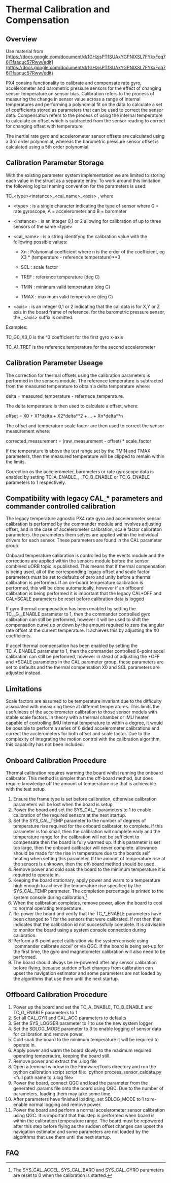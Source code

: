 # Thermal Calibration and Compensation

## Overview

Use material from [https://docs.google.com/document/d/1GHzjsPTfSUAxYGPNlXSL7FYkxFcq76jTfsaquc57Rww/edit](https://docs.google.com/document/d/1GHzjsPTfSUAxYGPNlXSL7FYkxFcq76jTfsaquc57Rww/edit)

PX4 conains functionality to calibrate and compensate rate gyro, accelerometer and barometric pressure sensors for the effect of changing sensor temperature on sensor bias. Calibration refers to the process of measuring the change in sensor value across a range of internal temperatures and performing a polynomial fit on the data to calculate a set of coefficients stored as parameters that can be used to correct the sensor data. Compensation refers to the process of using the internal temperature to calculate an offset which is subtracted from the sensor reading to correct for changing offset with temperature

The inertial rate gyro and accelerometer sensor offsets are calculated using a 3rd order polynomial, whereas the barometric pressure sensor offset is calculated using a 5th order polynomial.

## Calibration Parameter Storage

With the existing parameter system implementation we are limited to storing each value in the struct as a separate entry. To work around this limitation the following logical naming convention for the parameters is used:

TC\_&lt;type&gt;&lt;instance&gt;\_&lt;cal\_name&gt;\_&lt;axis&gt; , where

* &lt;type&gt; : is a single character indicating the type of sensor where G = rate gyroscope, A = accelerometer and B = barometer

* &lt;instance&gt; : is an integer 0,1 or 2 allowing for calibration of up to three sensors of the same &lt;type&gt;

* &lt;cal\_name&gt; : is a string identifyng the calibration value with the following possible values:

  * Xn : Polynomial coefficient where n is the order of the coefficient, eg X3 \* \(temperature - reference temperature\)\*\*3

  * SCL : scale factor

  * TREF : reference temperature \(deg C\)

  * TMIN : minimum valid temperature \(deg C\)

  * TMAX : maximum valid temperature \(deg C\)

* &lt;axis&gt; : is an integer 0,1 or 2 indicating that the cal data is for X,Y or Z axis in the board frame of reference. for the barometric pressure sensor, the \_&lt;axis&gt; suffix is omitted.

Examples:

TC\_G0\_X3\_0 is the ^3 coefficient for the first gyro x-axis

TC\_A1\_TREF is the reference temperature for the second accelerometer

## Calibration Parameter Useage

The correction for thermal offsets using the calibration parameters is performed in the sensors module.  The reference temperature is subtracted from the measured temperature to obtain a delta temperature where:

delta = measured\_temperature - refernece\_temperature.

The delta temperature is then used to calculate a offset, where:

offset = X0 + X1\*delta + X2\*delta\*\*2 + ... + Xn\*delta\*\*n

The offset and temperature scale factor are then used to correct the sensor measurement where:

corrected\_measurement = \(raw\_measurement - offset\) \* scale\_factor

If the temperature is above the test range set by the TMIN and TMAX parameters, then the measured temperature will be clipped to remain within the limits.

Correction os the accelerometer, barometers or rate gyroscope data is enabled by setting TC\_A\_ENABLE\_, \_TC\_B\_ENABLE or TC\_G\_ENABLE parameters to 1 respectively.

## Compatibility with legacy CAL\_\* parameters and commander controlled calibration

The legacy temperature agnostic PX4 rate gyro and accelerometer sensor calibration is performed by the commander module and involves adjusting offset, and in the case of accelerometer calibration, scale factor calibraton parameters. the parameters them selves are applied within the individual drivers for each sensor. These parameters are found in the CAL parameter group.

Onboard temperature calibration is controlled by the events module and the corrections are applied within the sensors module before the sensor combined uORB topic is published. This means that if thermal compensation is being used, all of the corresponding legacy offset and scale factor parameters must be set to defaults of zero and unity before a thermal calibration is performed. If an on-board temperature calibration is performed, this will be done automatically, however if an offboard calibration is being performed it is important that the legacy CAL\*OFF and CAL\*SCALE parameters be reset before calibration data is logged

If gyro thermal compensation has been enabled by setting the TC\_\_G\_\_ENABLE parameter to 1, then the commander controlled gyro calibration can still be perfomred, however it will be used to shift the compensation curve up or down by the amount required to zero the angular rate offset at the current temperature. It achieves this by adjusting the X0 coefficients.

If accel thermal compensation has been enabled by setting the TC\_A\_ENABLE parameter to 1, then the commander controlled 6-point accel calibration can still be perfomred, however in stead of adjusting the \*OFF and \*SCALE parameters in the CAL parameter group, these parameters are set to defaults and the thermal compensation X0 and SCL parameters are adjusted instead.

## Limitations

Scale factors are assumed to be temperature invariant due to the difficulty associated with measuring these at different temperatures. This limits the usefulness of the accelerometer calibration to those sensor models with stable scale factors. In theory with a thermal chamber or IMU heater capable of controlling IMU internal temperature to within a degree, it would be possible to perform a series of 6 sided accelerometer calibrations and correct the acclerometers for both offset and scale factor. Due to the complexity of integrating the motion control with the calibration algorithm, this capability  has not been  included.

## Onboard Calibration Procedure

Thermal calibration requires warming the board whilst running the onboard calibrator. This method is simpler than the off-board method, but does require knowledge off the amount of temperature rise that is achievable with the test setup.

1. Ensure the frame type is set before calibration, otherwise calibration parameters will be lost when the board is setup
2. Power the board and set the SYS\_CAL\_\* parameters to 1 to enable calibration of the required sensors at the next startup.
3. Set the SYS\_CAL\_TEMP parameter to the number of degrees of temperature rise required for the onboard calibrator. to complete. If this parameter is too small, then the calibration will complete early and the temperature range for the calibration will not be sufficient to compensate then the board is  fully warmed up. If this parameter is set too large, then the onboard calibrator will never complete. allowance should be made for the rise in temperature due to the boards self heating when setting this parameter. If the amount of temperature rise at the sensors is unknown, then the off-board method should be used.
4. Remove power and cold soak the board to the minimum temperature it is required to operate in. 
5. Keeping the board stationary, apply power and warm to a temperature high enough to achieve the temperature rise specified by the SYS\_CAL\_TEMP parameter. The completion percentage is printed to the system console during calibration.[^1]   
6. When the calibration completes, remove power, allow the board to cool to normal operating temperature.
7. Re-power the board and verify that the TC\_\*\_ENABLE parameters have been changed to 1 for the sensors that were calibrated. If not then that indicates that the calibration id not successfully complete. It is advisable to monitor the board using a system console connection during calibration.
8. Perform a 6-point accel calibration via the system console using  'commander calibrate accel' or via QGC. If the board is being set-up for the first time, the gyro and magnetometer calibration will also need to be performed.
9. The board should always be re-powered after any sensor calibration before flying, because  sudden offset changes from calibration can upset the navigation estimator and some parameters are not loaded by the algorithms that use them until the next startup. 

## Offboard Calibration Procedure

1. Power up the board and set the TC_A_ENABLE, TC_B_ENABLE and TC_G_ENABLE parameters to 1
2. Set all CAL_GYR and CAL_ACC parameters to defaults
3. Set the SYS_LOGGER parameter to 1 to use the new system logger
4. Set the SDLOG_MODE parameter to 3 to enable logging of sensor data for calibration and remove power.
5. Cold soak the board to the minimum temperature it will be required to operate in.
6. Apply power and warm the board slowly to the maximum required operating temperautre, keeping the board still.
7. Remove power and extract the .ulog file
8. Open a terminal window in the Firmware/Tools directory and run the python calibration script script file: 'python process\_sensor\_caldata.py <full path name to .ulog file>
9. Power the board, connect QGC and load the parameter from the generated .params file onto the board using QGC. Due to the number of parameters, loading them may take some time.
10. After parameters have finished loading, set SDLOG_MODE to 1 to re-enable normal logging and remove power.
11. Power the board and perform a normal accelerometer sensor calibration using QGC. It is important that this step is performed when board is within the calibration temperature range. The board must be repowered after this step before flying as the sudden offset changes can upset the navigation estimator and some parameters are not loaded by the algorithms that use them until the next startup.

## FAQ

[^1]: The SYS\_CAL\_ACCEL, SYS\_CAL\_BARO and SYS\_CAL\_GYRO parameters are reset to 0 when the calibration is started.

